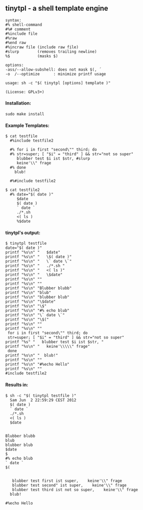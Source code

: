   
## tinytpl - a shell template engine

    syntax:
    #% shell-command
    #%# comment
    #%include file
    #%raw 
    #%end raw
    #%incraw file (include raw file)
    #slurp        (removes trailing newline)
    %$            (masks $)    

    options:
    -ass/--allow-subshell: does not mask $(, ´
    -o  /--optimize      : minimize printf usage
    
    usage: sh -c "$( tinytpl [options] template )"
     
    (License: GPLv3+)

#### Installation:

    sudo make install

#### Example Templates: 
    $ cat testfile
      #%include testfile2
    
      #% for i in first "second\"" third; do 
      #% str=super; [ "$i" = "third" ] && str="not so super" 
         blubber test $i ist $str, #slurp
         keine'\\" frage
      #% done 
        blub!
    
      #%#include testfile2

    $ cat testfile2
      #% date="$( date )"
         $date
         $( date )
         ` date `
         ./*.sh 
         <( ls )
         %$date

#### tinytpl's output:
    $ tinytpl testfile
    date="$( date )"
    printf "%s\n" "   $date"
    printf "%s\n" "   \$( date )"
    printf "%s\n" "   \` date \`"
    printf "%s\n" "   ./*.sh "
    printf "%s\n" "   <( ls )"
    printf "%s\n" "   \$date"
    printf "%s\n" ""
    printf "%s\n" ""
    printf "%s\n" "Blubber blubb"
    printf "%s\n" "blub"
    printf "%s\n" "blubber blub"
    printf "%s\n" "\$date"
    printf "%s\n" "\$"
    printf "%s\n" "#% echo blub"
    printf "%s\n" "\` date \`"
    printf "%s\n" "\$("
    printf "%s\n" ""
    printf "%s\n" ""
     for i in first "second\"" third; do 
     str=super; [ "$i" = "third" ] && str="not so super" 
    printf "%s" "   blubber test $i ist $str, "
    printf "%s\n" "   keine'\\\\\" frage"
     done 
    printf "%s\n" "  blub!"
    printf "%s\n" ""
    printf "%s\n" "#%echo Hello"
    printf "%s\n" ""
    #include testfile2

#### Results in:
    $ sh -c "$( tinytpl testfile )"
      Sam Jun  2 22:59:29 CEST 2012
      $( date )
      ` date `
      ./*.sh
      <( ls )
      $date
    
    
    Blubber blubb
    blub
    blubber blub
    $date
    $
    #% echo blub
    ` date `
    $(
    
    
       blubber test first ist super,    keine'\\" frage
       blubber test second" ist super,    keine'\\" frage
       blubber test third ist not so super,    keine'\\" frage
      blub!
     
    #%echo Hello
